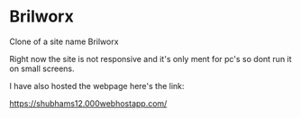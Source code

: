 # Brilworx
Clone of a site name Brilworx 

Right now the site is not responsive and it's only ment for pc's
so dont run it on small screens.


I have also hosted the webpage 
here's the link:

https://shubhams12.000webhostapp.com/

